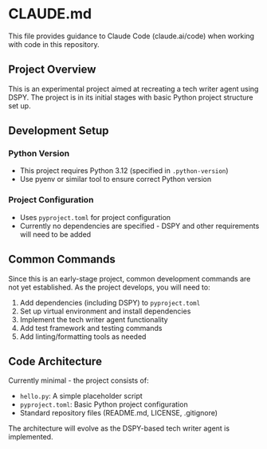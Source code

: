 # CLAUDE.md

This file provides guidance to Claude Code (claude.ai/code) when working with code in this repository.

## Project Overview

This is an experimental project aimed at recreating a tech writer agent using DSPY. The project is in its initial stages with basic Python project structure set up.

## Development Setup

### Python Version
- This project requires Python 3.12 (specified in `.python-version`)
- Use pyenv or similar tool to ensure correct Python version

### Project Configuration
- Uses `pyproject.toml` for project configuration
- Currently no dependencies are specified - DSPY and other requirements will need to be added

## Common Commands

Since this is an early-stage project, common development commands are not yet established. As the project develops, you will need to:

1. Add dependencies (including DSPY) to `pyproject.toml`
2. Set up virtual environment and install dependencies
3. Implement the tech writer agent functionality
4. Add test framework and testing commands
5. Add linting/formatting tools as needed

## Code Architecture

Currently minimal - the project consists of:
- `hello.py`: A simple placeholder script
- `pyproject.toml`: Basic Python project configuration
- Standard repository files (README.md, LICENSE, .gitignore)

The architecture will evolve as the DSPY-based tech writer agent is implemented.